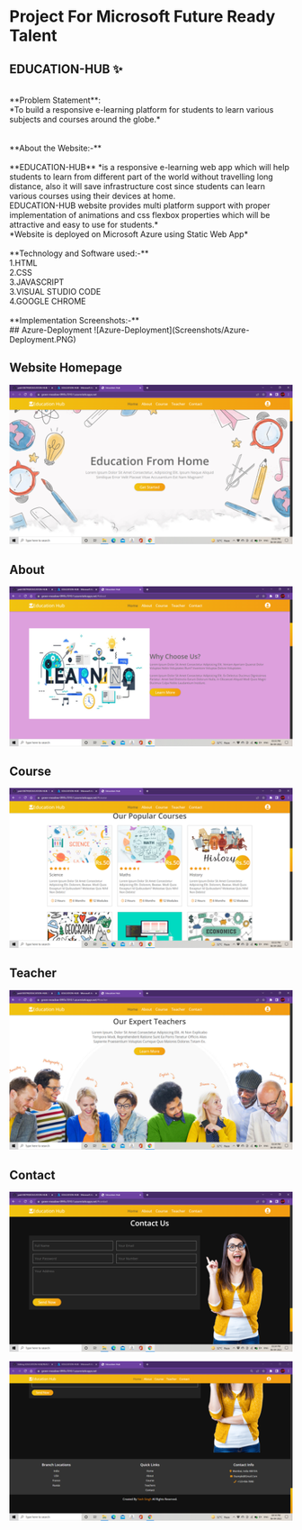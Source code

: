 # Project For Microsoft Future Ready Talent

## EDUCATION-HUB :sparkles: <br />
<br />
**Problem Statement**: <br />
*To build a responsive e-learning platform for students to learn various subjects and courses around the globe.* <br />
<br />
<br />
**About the Website:-** <br />
<br />
**EDUCATION-HUB** *is a responsive e-learning web app which will help students to learn from different part of the world without travelling long distance, 
also it will save infrastructure cost since students can learn various courses using their devices at home. <br />
EDUCATION-HUB website provides multi platform support with proper implementation of animations and css flexbox properties which will be attractive 
and easy to use for students.* <br />
*Website is deployed on Microsoft Azure using Static Web App* <br />
<br />
**Technology and Software used:-** <br />
1.HTML <br />
2.CSS <br />
3.JAVASCRIPT <br />
3.VISUAL STUDIO CODE <br />
4.GOOGLE CHROME <br />
<br />
**Implementation Screenshots:-** <br />
## Azure-Deployment
![Azure-Deployment](Screenshots/Azure-Deployment.PNG)

## Website Homepage
![HomePage](Screenshots/Homepage.PNG)

## About
![About](Screenshots/About.PNG)

## Course
![Course](Screenshots/Course.PNG)

## Teacher
![Teacher](Screenshots/Teacher.PNG)

## Contact
![Contact](Screenshots/Contact.PNG)

![Contact](Screenshots/Contact2.PNG)
